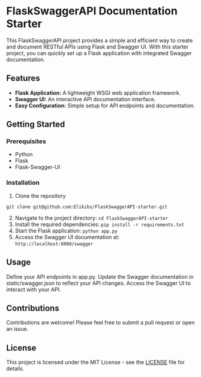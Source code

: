 # FlaskSwaggerAPI Documentation Starter

This FlaskSwaggerAPI project provides a simple and efficient way to create and document RESTful APIs using Flask and Swagger UI. With this starter project, you can quickly set up a Flask application with integrated Swagger documentation.

## Features

- **Flask Application:** A lightweight WSGI web application framework.
- **Swagger UI:** An interactive API documentation interface.
- **Easy Configuration:** Simple setup for API endpoints and documentation.

## Getting Started
### Prerequisites
- Python
- Flask
- Flask-Swagger-UI

### Installation
1. Clone the repository
```console
git clone git@github.com:Elikibs/FlaskSwaggerAPI-starter.git
```
2. Navigate to the project directory:
`cd FlaskSwaggerAPI-starter`
3. Install the required dependencies:
`pip install -r requirements.txt`
4. Start the Flask application:
`python app.py`
5. Access the Swagger UI documentation at:
`http://localhost:8080/swagger`

## Usage
Define your API endpoints in app.py.
Update the Swagger documentation in static/swagger.json to reflect your API changes.
Access the Swagger UI to interact with your API.

## Contributions
Contributions are welcome! Please feel free to submit a pull request or open an issue.

## License
This project is licensed under the MIT License - see the [LICENSE](https://github.com/Elikibs/FlaskSwaggerAPI-starter/blob/main/LICENSE) file for details.

